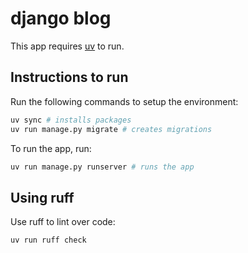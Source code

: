 # django blog

This app requires [uv](https://docs.astral.sh/uv/) to run.

## Instructions to run
Run the following commands to setup the environment:
```bash
uv sync # installs packages
uv run manage.py migrate # creates migrations
```
To run the app, run:
```bash
uv run manage.py runserver # runs the app
```

## Using ruff

Use ruff to lint over code:
```bash
uv run ruff check
```